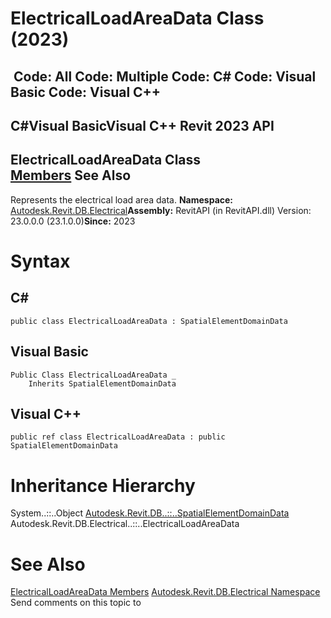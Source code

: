 # ElectricalLoadAreaData Class (2023)

﻿
 Code: All Code: Multiple Code: C# Code: Visual Basic Code: Visual C++   
---  
C#Visual BasicVisual C++
Revit 2023 API  
---  
ElectricalLoadAreaData Class  
[Members](afb2c0ba-d75b-9378-59d8-648b2d775f69.md "ElectricalLoadAreaData Members") See Also  
---  
Represents the electrical load area data. 
**Namespace:** [Autodesk.Revit.DB.Electrical](212a1314-7843-2c6c-3322-363127e4059f.md "Autodesk.Revit.DB.Electrical Namespace")**Assembly:** RevitAPI (in RevitAPI.dll) Version: 23.0.0.0 (23.1.0.0)**Since:** 2023 
# Syntax
C#  
---  
```text
public class ElectricalLoadAreaData : SpatialElementDomainData
```
  
Visual Basic  
---  
```text
Public Class ElectricalLoadAreaData _
	Inherits SpatialElementDomainData
```
  
Visual C++  
---  
```text
public ref class ElectricalLoadAreaData : public SpatialElementDomainData
```
  
# Inheritance Hierarchy
System..::..Object [Autodesk.Revit.DB..::..SpatialElementDomainData](e0fdcb90-d17f-3c2b-2977-01772d4ee60a.md "SpatialElementDomainData Class") Autodesk.Revit.DB.Electrical..::..ElectricalLoadAreaData
# See Also
[ElectricalLoadAreaData Members](afb2c0ba-d75b-9378-59d8-648b2d775f69.md "ElectricalLoadAreaData Members")
[Autodesk.Revit.DB.Electrical Namespace](212a1314-7843-2c6c-3322-363127e4059f.md "Autodesk.Revit.DB.Electrical Namespace")
Send comments on this topic to 